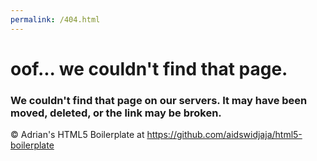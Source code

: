 ```yaml
---
permalink: /404.html
---
```


# oof... we couldn't find that page.

### We couldn't find that page on our servers. It may have been moved, deleted, or the link may be broken.

© Adrian's HTML5 Boilerplate at https://github.com/aidswidjaja/html5-boilerplate
